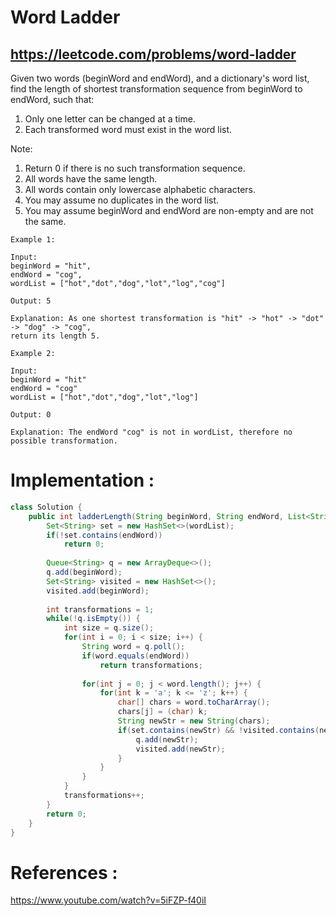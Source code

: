 # Word Ladder
## https://leetcode.com/problems/word-ladder

Given two words (beginWord and endWord), and a dictionary's word list, find the length of shortest transformation sequence from beginWord to endWord, such that:

1. Only one letter can be changed at a time.
2. Each transformed word must exist in the word list.

Note:

1. Return 0 if there is no such transformation sequence.
2. All words have the same length.
3. All words contain only lowercase alphabetic characters.
4. You may assume no duplicates in the word list.
5. You may assume beginWord and endWord are non-empty and are not the same.
```
Example 1:

Input:
beginWord = "hit",
endWord = "cog",
wordList = ["hot","dot","dog","lot","log","cog"]

Output: 5

Explanation: As one shortest transformation is "hit" -> "hot" -> "dot" -> "dog" -> "cog",
return its length 5.

Example 2:

Input:
beginWord = "hit"
endWord = "cog"
wordList = ["hot","dot","dog","lot","log"]

Output: 0

Explanation: The endWord "cog" is not in wordList, therefore no possible transformation.
```

# Implementation :
```java
class Solution {
    public int ladderLength(String beginWord, String endWord, List<String> wordList) {
        Set<String> set = new HashSet<>(wordList);
        if(!set.contains(endWord))
            return 0;
        
        Queue<String> q = new ArrayDeque<>();
        q.add(beginWord);
        Set<String> visited = new HashSet<>();
        visited.add(beginWord);
        
        int transformations = 1;
        while(!q.isEmpty()) {
            int size = q.size();
            for(int i = 0; i < size; i++) {
                String word = q.poll();
                if(word.equals(endWord))
                    return transformations;
                
                for(int j = 0; j < word.length(); j++) {
                    for(int k = 'a'; k <= 'z'; k++) {
                        char[] chars = word.toCharArray();
                        chars[j] = (char) k;
                        String newStr = new String(chars);
                        if(set.contains(newStr) && !visited.contains(newStr)) {
                            q.add(newStr);
                            visited.add(newStr);
                        }
                    }
                }
            }
            transformations++;
        }
        return 0;
    }
}
```



# References :
https://www.youtube.com/watch?v=5iFZP-f40iI

